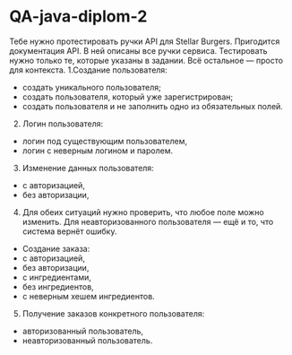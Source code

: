 # QA-java-diplom-2
Тебе нужно протестировать ручки API для Stellar Burgers.
Пригодится документация API. В ней описаны все ручки сервиса. Тестировать нужно только те, которые указаны в задании. Всё остальное — просто для контекста.
1.Создание пользователя:
* создать уникального пользователя;
* создать пользователя, который уже зарегистрирован;
* создать пользователя и не заполнить одно из обязательных полей.
2. Логин пользователя:
* логин под существующим пользователем,
* логин с неверным логином и паролем.
3. Изменение данных пользователя:
* с авторизацией,
* без авторизации,
4. Для обеих ситуаций нужно проверить, что любое поле можно изменить. Для неавторизованного пользователя — ещё и то, что система вернёт ошибку.
* Создание заказа:
 * с авторизацией,
 * без авторизации,
 * с ингредиентами,
 * без ингредиентов,
 * с неверным хешем ингредиентов.
5. Получение заказов конкретного пользователя:
 * авторизованный пользователь,
 * неавторизованный пользователь.
